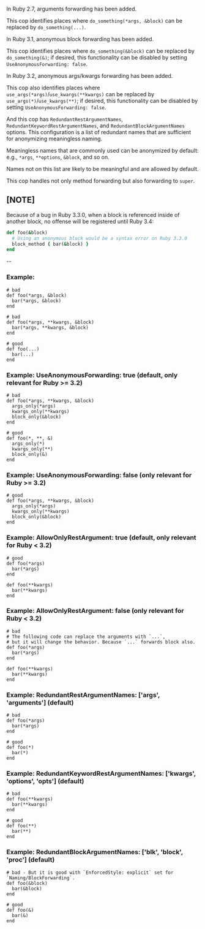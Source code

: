 In Ruby 2.7, arguments forwarding has been added.

This cop identifies places where `do_something(*args, &block)`
can be replaced by `do_something(...)`.

In Ruby 3.1, anonymous block forwarding has been added.

This cop identifies places where `do_something(&block)` can be replaced
by `do_something(&)`; if desired, this functionality can be disabled
by setting `UseAnonymousForwarding: false`.

In Ruby 3.2, anonymous args/kwargs forwarding has been added.

This cop also identifies places where `use_args(*args)`/`use_kwargs(**kwargs)` can be
replaced by `use_args(*)`/`use_kwargs(**)`; if desired, this functionality can be disabled
by setting `UseAnonymousForwarding: false`.

And this cop has `RedundantRestArgumentNames`, `RedundantKeywordRestArgumentNames`,
and `RedundantBlockArgumentNames` options. This configuration is a list of redundant names
that are sufficient for anonymizing meaningless naming.

Meaningless names that are commonly used can be anonymized by default:
e.g., `*args`, `**options`, `&block`, and so on.

Names not on this list are likely to be meaningful and are allowed by default.

This cop handles not only method forwarding but also forwarding to `super`.

[NOTE]
--
Because of a bug in Ruby 3.3.0, when a block is referenced inside of another block,
no offense will be registered until Ruby 3.4:
```ruby
def foo(&block)
  # Using an anonymous block would be a syntax error on Ruby 3.3.0
  block_method { bar(&block) }
end
```
--

### Example:
    # bad
    def foo(*args, &block)
      bar(*args, &block)
    end

    # bad
    def foo(*args, **kwargs, &block)
      bar(*args, **kwargs, &block)
    end

    # good
    def foo(...)
      bar(...)
    end

### Example: UseAnonymousForwarding: true (default, only relevant for Ruby >= 3.2)
    # bad
    def foo(*args, **kwargs, &block)
      args_only(*args)
      kwargs_only(**kwargs)
      block_only(&block)
    end

    # good
    def foo(*, **, &)
      args_only(*)
      kwargs_only(**)
      block_only(&)
    end

### Example: UseAnonymousForwarding: false (only relevant for Ruby >= 3.2)
    # good
    def foo(*args, **kwargs, &block)
      args_only(*args)
      kwargs_only(**kwargs)
      block_only(&block)
    end

### Example: AllowOnlyRestArgument: true (default, only relevant for Ruby < 3.2)
    # good
    def foo(*args)
      bar(*args)
    end

    def foo(**kwargs)
      bar(**kwargs)
    end

### Example: AllowOnlyRestArgument: false (only relevant for Ruby < 3.2)
    # bad
    # The following code can replace the arguments with `...`,
    # but it will change the behavior. Because `...` forwards block also.
    def foo(*args)
      bar(*args)
    end

    def foo(**kwargs)
      bar(**kwargs)
    end

### Example: RedundantRestArgumentNames: ['args', 'arguments'] (default)
    # bad
    def foo(*args)
      bar(*args)
    end

    # good
    def foo(*)
      bar(*)
    end

### Example: RedundantKeywordRestArgumentNames: ['kwargs', 'options', 'opts'] (default)
    # bad
    def foo(**kwargs)
      bar(**kwargs)
    end

    # good
    def foo(**)
      bar(**)
    end

### Example: RedundantBlockArgumentNames: ['blk', 'block', 'proc'] (default)
    # bad - But it is good with `EnforcedStyle: explicit` set for `Naming/BlockForwarding`.
    def foo(&block)
      bar(&block)
    end

    # good
    def foo(&)
      bar(&)
    end